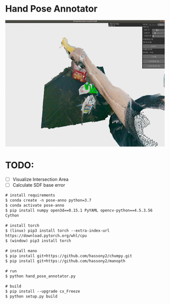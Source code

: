 # Hand Pose Annotator

<img src="./lib/hand_pose_annotator.png" height="400">


# TODO:
- [ ] Visualize Intersection Area
- [ ] Calculate SDF base error

```
# install requirements
$ conda create -n pose-anno python=3.7
$ conda activate pose-anno
$ pip install numpy open3d==0.15.1 PyYAML opencv-python==4.5.3.56 Cython

# install torch
$ (linux) pip3 install torch --extra-index-url https://download.pytorch.org/whl/cpu
$ (window) pip3 install torch

# install mano
$ pip install git+https://github.com/hassony2/chumpy.git
$ pip install git+https://github.com/hassony2/manopth

# run
$ python hand_pose_annotator.py

# build
$ pip install --upgrade cx_Freeze
$ python setup.py build

```
